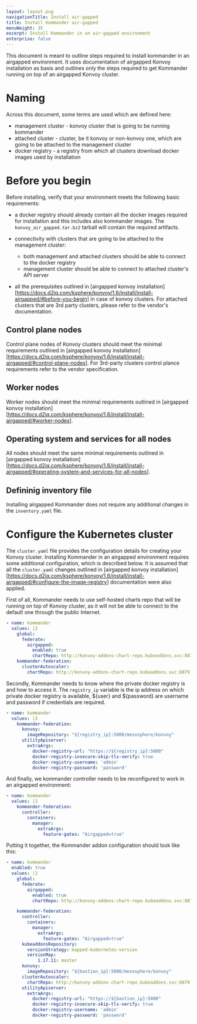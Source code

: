 ```yaml
---
layout: layout.pug
navigationTitle: Install air-gapped
title: Install Kommander air-gapped
menuWeight: 35
excerpt: Install Kommander in an air-gapped environment
enterprise: false
---
```


This document is meant to outline steps required to install kommander in an airgapped environment. It uses documentation of airgapped Konvoy installation as basis and outlines only the steps required to get Kommander running on top of an airgapped Konvoy cluster.

# Naming

Across this document, some terms are used which are defined here:
* management cluster - konvoy cluster that is going to be running kommander
* attached cluster - cluster, be it konvoy or non-konvoy one, which are going to be attached to the management cluster
* docker registry - a registry from which all clusters download docker images used by installation

# Before you begin

Before installing, verify that your environment meets the following basic requirements:

* a docker registry should already contain all the docker images required for installation and this includes also kommander images. The `konvoy_air_gapped.tar.bz2` tarball will contain the required artifacts.

* connectivity with clusters that are going to be attached to the management
  cluster:
  * both management and attached clusters should be able to connect to the docker registry
  * management cluster should be able to connect to attached cluster's API server

* all the prerequisites outlined in [airgapped konvoy installation][https://docs.d2iq.com/ksphere/konvoy/1.6/install/install-airgapped/#before-you-begin] in case of konvoy clusters. For attached clusters that are 3rd party clusters, please refer to the vendor's documentation.

## Control plane nodes

Control plane nodes of Konvoy clusters should meet the minimal requirements outlined in [airgapped konvoy installation][https://docs.d2iq.com/ksphere/konvoy/1.6/install/install-airgapped/#control-plane-nodes]. For 3rd-party clusters control plance requirements refer to the vendor specification.

## Worker nodes

Worker nodes should meet the minimal requirements outlined in [airgapped konvoy installation][https://docs.d2iq.com/ksphere/konvoy/1.6/install/install-airgapped/#worker-nodes].

## Operating system and services for all nodes

All nodes should meet the same minimal requirements outlined in [airgapped konvoy installation][https://docs.d2iq.com/ksphere/konvoy/1.6/install/install-airgapped/#operating-system-and-services-for-all-nodes].

## Defininig inventory file

Installing airgapped Kommander does not require any additional changes in the `inventory.yaml` file.

# Configure the Kubernetes cluster

The `cluster.yaml` file provides the configuration details for creating your Konvoy cluster. Installing Kommander in an airgapped environment requires some additional configuration, which is described below. It is assumed that all the `cluster.yaml` changes outlined in [airgapped konvoy installation][https://docs.d2iq.com/ksphere/konvoy/1.6/install/install-airgapped/#configure-the-image-registry] documentation were also applied.

First of all, Kommander needs to use self-hosted charts repo that will be running on top of Konvoy cluster, as it will not be able to connect to the default one through the public Internet.

```yaml
- name: kommander
  values: |2
    global:
      federate:
        airgapped:
          enabled: true
          chartRepo: http://konvoy-addons-chart-repo.kubeaddons.svc:8879
    kommander-federation:
      clusterAutoscaler:
        chartRepo: http://konvoy-addons-chart-repo.kubeaddons.svc:8879
```

Secondly, Kommander needs to know where the private docker registry is and how to access it. The `registry_ip` variable is the ip address on which private docker registry is available, ${user} and ${password} are username and password if credentials are required.

```yaml
- name: kommander
  values: |2
    kommander-federation:
      konvoy:
        imageRepository: "${registry_ip}:5000/mesosphere/konvoy"
      utilityApiserver:
        extraArgs:
          docker-registry-url: "https://${registry_ip}:5000"
          docker-registry-insecure-skip-tls-verify: true
          docker-registry-username: 'admin'
          docker-registry-password: 'password'
```

And finally, we kommander controller needs to be reconfigured to work in an airgapped environment:

```yaml
- name: kommander
  values: |2
    kommander-federation:
      controller:
        containers:
          manager:
            extraArgs:
              feature-gates: "Airgapped=true"
```

Putting it together, the Kommander addon configuration should look like this:

```yaml
- name: kommander
  enabled: true
  values: |2
    global:
      federate:
        airgapped:
          enabled: true
          chartRepo: http://konvoy-addons-chart-repo.kubeaddons.svc:8879

    kommander-federation:
      controller:
        containers:
          manager:
            extraArgs:
              feature-gates: "Airgapped=true"
      kubeaddonsRepository:
        versionStrategy: mapped-kubernetes-version
        versionMap:
            1.17.11: master
      konvoy:
        imageRepository: "${bastion_ip}:5000/mesosphere/konvoy"
      clusterAutoscaler:
        chartRepo: http://konvoy-addons-chart-repo.kubeaddons.svc:8879
      utilityApiserver:
        extraArgs:
          docker-registry-url: "https://${bastion_ip}:5000"
          docker-registry-insecure-skip-tls-verify: true
          docker-registry-username: 'admin'
          docker-registry-password: 'password'
```
